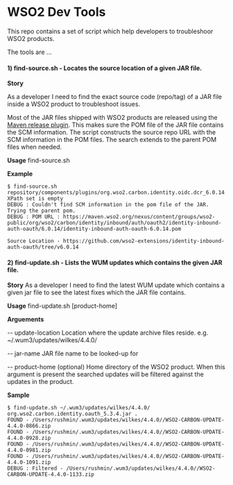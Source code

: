 # WSO2 Dev Tools

This repo contains a set of script which help developers to troubleshoor WSO2 products.

The tools are ...

#### 1) find-source.sh - Locates the source location of a given JAR file.

**Story**

As a developer I need to find the exact source code (repo/tag) of a JAR file inside a WSO2 product to troubleshoot issues. 

Most of the JAR files shipped with WSO2 products are released using the [Maven release plugin](http://maven.apache.org/maven-release/maven-release-plugin/). This makes sure the POM file of the JAR file contains the SCM information. The script constructs the source repo URL with the SCM information in the POM files. The search extends to the parent POM files when needed.

**Usage**
find-source.sh <jar-file-location>

**Example** 
```
$ find-source.sh repository/components/plugins/org.wso2.carbon.identity.oidc.dcr_6.0.14.jar 
XPath set is empty
DEBUG : Couldn't find SCM information in the pom file of the JAR. Trying the parent pom.
DEBUG : POM URL : https://maven.wso2.org/nexus/content/groups/wso2-public/org/wso2/carbon/identity/inbound/auth/oauth2/identity-inbound-auth-oauth/6.0.14/identity-inbound-auth-oauth-6.0.14.pom

Source Location - https://github.com/wso2-extensions/identity-inbound-auth-oauth/tree/v6.0.14
```

#### 2) find-update.sh - Lists the WUM updates which contains the given JAR file.

**Story**
As a developer I need to find the latest WUM update which contains a given jar file to see the latest fixes which the JAR file contains.

**Usage** 
find-update.sh <update-location> <jar-name> [product-home]

**Arguements**

-- update-location 
Location where the update archive files reside. e.g. ~/.wum3/updates/wilkes/4.4.0/

-- jar-name
JAR file name to be looked-up for

-- product-home (optional)
Home directory of the WSO2 product. When this argument is present the searched updates will be filtered against the updates in the product.

**Sample**

```
$ find-update.sh ~/.wum3/updates/wilkes/4.4.0/ org.wso2.carbon.identity.oauth_5.3.4.jar .
FOUND - /Users/rushmin/.wum3/updates/wilkes/4.4.0//WSO2-CARBON-UPDATE-4.4.0-0866.zip
FOUND - /Users/rushmin/.wum3/updates/wilkes/4.4.0//WSO2-CARBON-UPDATE-4.4.0-0928.zip
FOUND - /Users/rushmin/.wum3/updates/wilkes/4.4.0//WSO2-CARBON-UPDATE-4.4.0-0981.zip
FOUND - /Users/rushmin/.wum3/updates/wilkes/4.4.0//WSO2-CARBON-UPDATE-4.4.0-1091.zip
DEBUG : Filtered - /Users/rushmin/.wum3/updates/wilkes/4.4.0//WSO2-CARBON-UPDATE-4.4.0-1133.zip
```



